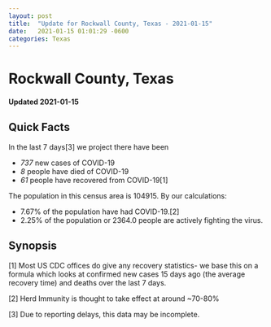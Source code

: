 ```yaml
---
layout: post
title:  "Update for Rockwall County, Texas - 2021-01-15"
date:   2021-01-15 01:01:29 -0600
categories: Texas
---
```


# Rockwall County, Texas
#### Updated 2021-01-15

## Quick Facts

In the last 7 days[3] we project there have been
- *737* new cases of COVID-19
- *8* people have died of COVID-19
- *61* people have recovered from COVID-19[1]

The population in this census area is 104915. By our calculations:
- 7.67% of the population have had COVID-19.[2]
- 2.25% of the population or 2364.0 people are actively fighting the virus.

## Synopsis




[1] Most US CDC offices do give any recovery statistics- we base this on a formula which looks at confirmed new cases
15 days ago (the average recovery time) and deaths over the last 7 days.

[2] Herd Immunity is thought to take effect at around ~70-80%

[3] Due to reporting delays, this data may be incomplete.
 
    